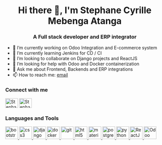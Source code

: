 <h1 align="center"> Hi there 👋, I'm Stephane Cyrille Mebenga Atanga</h1>
<h3 align="center">A Full stack developer and ERP integrator</h3>

- 🔭 I’m currently working on Odoo Integration and E-commerce system
- 🌱 I’m currently learning Jenkins for CD / CI
- 👯 I’m looking to collaborate on Django projects and ReactJS
- 🤔 I’m looking for help with Odoo and Docker containerization
- 💬 Ask me about Frontend, Backends and ERP integrations
- 📫 How to reach me: <a href="mailto:stephcyril.sc@gmail.com">email</a>

<p align="left">
<h3 align="left">Connect with me</h3>
<a href="https://fb.com/stephane.mebenga" target="blank"><img align="center" src="https://cdn.jsdelivr.net/npm/simple-icons@3.0.1/icons/facebook.svg" alt="Stephane Mebenga" height="30" width="40" /></a>
<a href="https://twitter.com/steph_cyrille" target="blank"><img align="center" src="https://cdn.jsdelivr.net/npm/simple-icons@3.0.1/icons/twitter.svg" alt="Stephane Mebenga" height="30" width="40" /></a>
</p>

<h3 align="left">Languages and Tools</h3>
<p align="left"> 
  <a href="https://getbootstrap.com" target="_blank"> 
    <img src="https://devicons.github.io/devicon/devicon.git/icons/bootstrap/bootstrap-plain.svg" alt="bootstrap" width="40" height="40"/> 
  </a> 
  <a href="https://www.w3schools.com/css/" target="_blank"> 
    <img src="https://devicons.github.io/devicon/devicon.git/icons/css3/css3-original-wordmark.svg" alt="css3" width="40" height="40"/> 
  </a> 
  <a href="https://www.djangoproject.com/" target="_blank"> 
    <img src="https://devicons.github.io/devicon/devicon.git/icons/django/django-original.svg" alt="django" width="40" height="40"/> 
  </a> 
  <a href="https://www.docker.com/" target="_blank"> 
    <img src="https://devicons.github.io/devicon/devicon.git/icons/docker/docker-original-wordmark.svg" alt="docker" width="40" height="40"/> 
  </a> 
  <a href="https://git-scm.com/" target="_blank"> 
    <img src="https://www.vectorlogo.zone/logos/git-scm/git-scm-icon.svg" alt="git" width="40" height="40"/> 
  </a> 
  <a href="https://www.w3.org/html/" target="_blank"> 
    <img src="https://devicons.github.io/devicon/devicon.git/icons/html5/html5-original-wordmark.svg" alt="html5" width="40" height="40"/> 
  </a> 
  <a href="https://materializecss.com/" target="_blank"> 
    <img src="https://raw.githubusercontent.com/prplx/svg-logos/5585531d45d294869c4eaab4d7cf2e9c167710a9/svg/materialize.svg" alt="materialize" width="40" height="40"/> 
  </a> 
  <a href="https://www.postgresql.org" target="_blank"> 
    <img src="https://devicons.github.io/devicon/devicon.git/icons/postgresql/postgresql-original-wordmark.svg" alt="postgresql" width="40" height="40"/> 
  </a> 
  <a href="https://www.python.org" target="_blank"> 
    <img src="https://devicons.github.io/devicon/devicon.git/icons/python/python-original.svg" alt="python" width="40" height="40"/> 
  </a> 
  <a href="https://www.reactjs.org" target="_blank"> 
    <img src="https://upload.wikimedia.org/wikipedia/commons/thumb/a/a7/React-icon.svg/1280px-React-icon.svg.png" alt="ReactJS" width="40" height="40"/> 
  </a> 
  <a href="https://www.odoo.com" target="_blank"> 
    <img src="https://www.google.com/url?sa=i&url=https%3A%2F%2Fwww.odoo.com%2Ffr_FR%2Fpage%2Fbrand-assets&psig=AOvVaw3YogK32AeH2aM0wrGkAPQr&ust=1607935461968000&source=images&cd=vfe&ved=0CAIQjRxqFwoTCJCdmMLIyu0CFQAAAAAdAAAAABAD" alt="Odoo" width="40" height="40"/> 
  </a> 
</p>

